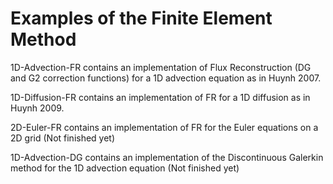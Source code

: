 # Examples of the Finite Element Method

1D-Advection-FR contains an implementation of Flux Reconstruction (DG and G2 correction functions) for a 1D advection equation as in Huynh 2007.

1D-Diffusion-FR contains an implementation of FR for a 1D diffusion as in Huynh 2009.

2D-Euler-FR contains an implementation of FR for the Euler equations on a 2D grid (Not finished yet)

1D-Advection-DG contains an implementation of the Discontinuous Galerkin method for the 1D advection equation (Not finished yet)
